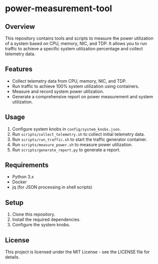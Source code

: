 # power-measurement-tool
## Overview
This repository contains tools and scripts to measure the power utilization of a system based on CPU, memory, NIC, and TDP. It allows you to run traffic to achieve a specific system utilization percentage and collect telemetry data.

## Features
- Collect telemetry data from CPU, memory, NIC, and TDP.
- Run traffic to achieve 100% system utilization using containers.
- Measure and record system power utilization.
- Generate a comprehensive report on power measurement and system utilization.

## Usage
1. Configure system knobs in `config/system_knobs.json`.
2. Run `scripts/collect_telemetry.sh` to collect initial telemetry data.
3. Run `scripts/run_traffic.sh` to start the traffic generator container.
4. Run `scripts/measure_power.sh` to measure power utilization.
5. Run `scripts/generate_report.py` to generate a report.

## Requirements
- Python 3.x
- Docker
- jq (for JSON processing in shell scripts)

## Setup
1. Clone this repository.
2. Install the required dependencies.
3. Configure the system knobs.

## License
This project is licensed under the MIT License - see the LICENSE file for details.
